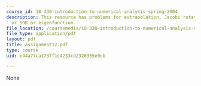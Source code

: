 ```yaml
---
course_id: 18-330-introduction-to-numerical-analysis-spring-2004
description: This resource has problems for extrapolation, Jacobi rotations, and Gauss-Seidel
  or SOR or eigenfunction.
file_location: /coursemedia/18-330-introduction-to-numerical-analysis-spring-2004/e44a77ca173ff1c4233cd2326955e0eb_assignment12.pdf
file_type: application/pdf
layout: pdf
title: assignment12.pdf
type: course
uid: e44a77ca173ff1c4233cd2326955e0eb

---
```

None